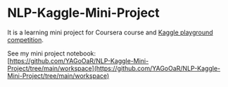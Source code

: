 # NLP-Kaggle-Mini-Project

It is a learning mini project for Coursera course and [Kaggle playground competition](https://www.kaggle.com/c/histopathologic-cancer-detection/overview).

See my mini project notebook:<br>
[https://github.com/YAGoOaR/NLP-Kaggle-Mini-Project/tree/main/workspace](https://github.com/YAGoOaR/NLP-Kaggle-Mini-Project/tree/main/workspace)
